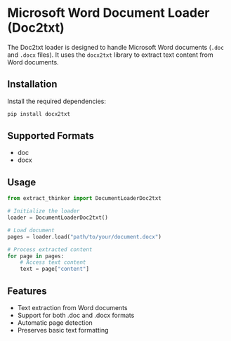 # Microsoft Word Document Loader (Doc2txt)

The Doc2txt loader is designed to handle Microsoft Word documents (`.doc` and `.docx` files). It uses the `docx2txt` library to extract text content from Word documents.

## Installation

Install the required dependencies:

```bash
pip install docx2txt
```

## Supported Formats

- doc
- docx

## Usage

```python
from extract_thinker import DocumentLoaderDoc2txt

# Initialize the loader
loader = DocumentLoaderDoc2txt()

# Load document
pages = loader.load("path/to/your/document.docx")

# Process extracted content
for page in pages:
    # Access text content
    text = page["content"]
```

## Features

- Text extraction from Word documents
- Support for both .doc and .docx formats
- Automatic page detection
- Preserves basic text formatting